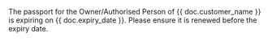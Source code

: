 <p>The passport for the Owner/Authorised Person of {{ doc.customer_name }} is expiring on {{ doc.expiry_date }}. Please ensure it is renewed before the expiry date.</p>

